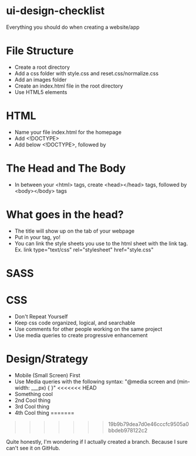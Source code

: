 # ui-design-checklist
Everything you should do when creating a website/app

# File Structure
- Create a root directory
- Add a css folder with style.css and reset.css/normalize.css
- Add an images folder
- Create an index.html file in the root directory
- Use HTML5 elements

# HTML
- Name your file index.html for the homepage
- Add <!DOCTYPE>
- Add <html> below <!DOCTYPE>, followed by </html>

# The Head and The Body
-  In between your &lt;html&gt; tags, create &lt;head&gt;&lt;/head&gt; tags, followed by &lt;body&gt;&lt;/body&gt; tags

# What goes in the head?
- <title>Your Title Goes Here</title> The title will show up on the tab of your webpage
- Put in your <meta> tag, yo!
- You can link the style sheets you use to the html sheet with the link tag. Ex. link type="text/css" rel="stylesheet" href="style.css"

# SASS

# CSS
- Don't Repeat Yourself
- Keep css code organized, logical, and searchable
- Use comments for other people working on the same project
- Use media queries to create progressive enhancement

# Design/Strategy
- Mobile (Small Screen) First
- Use Media queries with the following syntax:
  "@media screen and (min-width: ___px) {  }"
<<<<<<< HEAD
- Something cool
- 2nd Cool thing
- 3rd Cool thing
- 4th Cool thing
=======

>>>>>>> 19b9b79dea7d0e46cccfc9505a0bbdeb978122c2


Quite honestly, I'm wondering if I actually created a branch. Because I sure can't see it on GitHub.